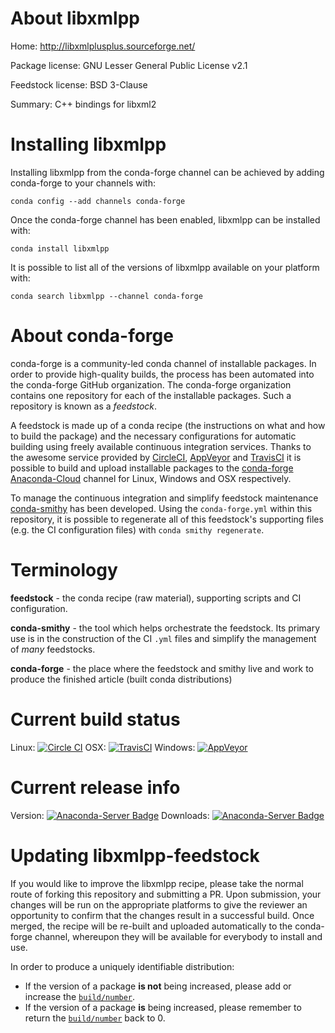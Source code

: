 About libxmlpp
==============

Home: http://libxmlplusplus.sourceforge.net/

Package license: GNU Lesser General Public License v2.1

Feedstock license: BSD 3-Clause

Summary: C++ bindings for libxml2



Installing libxmlpp
===================

Installing libxmlpp from the conda-forge channel can be achieved by adding conda-forge to your channels with:

```
conda config --add channels conda-forge
```

Once the conda-forge channel has been enabled, libxmlpp can be installed with:

```
conda install libxmlpp
```

It is possible to list all of the versions of libxmlpp available on your platform with:

```
conda search libxmlpp --channel conda-forge
```


About conda-forge
=================

conda-forge is a community-led conda channel of installable packages.
In order to provide high-quality builds, the process has been automated into the
conda-forge GitHub organization. The conda-forge organization contains one repository 
for each of the installable packages. Such a repository is known as a *feedstock*.

A feedstock is made up of a conda recipe (the instructions on what and how to build
the package) and the necessary configurations for automatic building using freely
available continuous integration services. Thanks to the awesome service provided by
[CircleCI](https://circleci.com/), [AppVeyor](http://www.appveyor.com/)
and [TravisCI](https://travis-ci.org/) it is possible to build and upload installable
packages to the [conda-forge](https://anaconda.org/conda-forge)
[Anaconda-Cloud](http://docs.anaconda.org/) channel for Linux, Windows and OSX respectively.

To manage the continuous integration and simplify feedstock maintenance
[conda-smithy](http://github.com/conda-forge/conda-smithy) has been developed.
Using the ``conda-forge.yml`` within this repository, it is possible to regenerate all of
this feedstock's supporting files (e.g. the CI configuration files) with ``conda smithy regenerate``.


Terminology
===========

**feedstock** - the conda recipe (raw material), supporting scripts and CI configuration.

**conda-smithy** - the tool which helps orchestrate the feedstock.
                   Its primary use is in the construction of the CI ``.yml`` files
                   and simplify the management of *many* feedstocks.

**conda-forge** - the place where the feedstock and smithy live and work to
                  produce the finished article (built conda distributions)

Current build status
====================

Linux: [![Circle CI](https://circleci.com/gh/conda-forge/libxmlpp-feedstock.svg?style=svg)](https://circleci.com/gh/conda-forge/libxmlpp-feedstock)
OSX: [![TravisCI](https://travis-ci.org/conda-forge/libxmlpp-feedstock.svg?branch=master)](https://travis-ci.org/conda-forge/libxmlpp-feedstock) 
Windows: [![AppVeyor](https://ci.appveyor.com/api/projects/status/github/conda-forge/libxmlpp-feedstock?svg=True)](https://ci.appveyor.com/project/conda-forge/libxmlpp-feedstock/branch/master)

Current release info
====================
Version: [![Anaconda-Server Badge](https://anaconda.org/conda-forge/libxmlpp/badges/version.svg)](https://anaconda.org/conda-forge/libxmlpp)
Downloads: [![Anaconda-Server Badge](https://anaconda.org/conda-forge/libxmlpp/badges/downloads.svg)](https://anaconda.org/conda-forge/libxmlpp)


Updating libxmlpp-feedstock
===========================

If you would like to improve the libxmlpp recipe, please take the normal
route of forking this repository and submitting a PR. Upon submission, your changes will
be run on the appropriate platforms to give the reviewer an opportunity to confirm that the
changes result in a successful build. Once merged, the recipe will be re-built and uploaded
automatically to the conda-forge channel, whereupon they will be available for everybody to
install and use.

In order to produce a uniquely identifiable distribution:
 * If the version of a package **is not** being increased, please add or increase
   the [``build/number``](http://conda.pydata.org/docs/building/meta-yaml.html#build-number-and-string). 
 * If the version of a package **is** being increased, please remember to return
   the [``build/number``](http://conda.pydata.org/docs/building/meta-yaml.html#build-number-and-string)
   back to 0.
